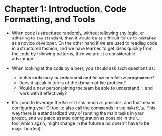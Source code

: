 # Chapter 1: Introduction, Code Formatting, and Tools

- When code is structured randomly, without following any logic, or adhering to any standard, then it would be as difficult for us to mistakes as a novice developer. On the other hand if we are used to reading code in a structured fashion, and we have learned to get ideas quickly from the code by following patterns, then we are at a considerable advantage.

- When looking at the code by a peer, you should ask such questions as:

  - Is this code easy to understand and follow to a fellow programmer?
  - Does it speak in terms of the domain of the problem?
  - Would a new person joining the team be able to understand it, and work with it effectively?

- It's good to leverage the `Makefile` as much as possible, and that means configuring your CI tool to also call the commands in the `Makefile`. This way there is a standardized way of running the main tasks in your project, and we place as little configuration as possible in the CI tool(which again, might change in the future,a nd doesn't have to be major burden).
